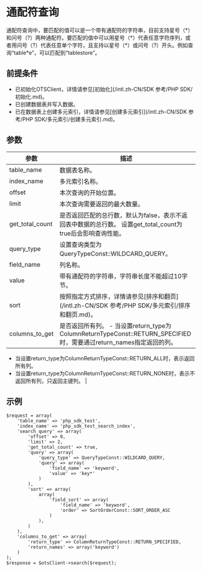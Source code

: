 # 通配符查询

通配符查询中，要匹配的值可以是一个带有通配符的字符串，目前支持星号（\*）和问号（?）两种通配符。要匹配的值中可以用星号（\*）代表任意字符序列，或者用问号（?）代表任意单个字符，且支持以星号（\*）或问号（?）开头。例如查询“table\*e”，可以匹配到“tablestore”。

## 前提条件

-   已初始化OTSClient，详情请参见[初始化](/intl.zh-CN/SDK 参考/PHP SDK/初始化.md)。
-   已创建数据表并写入数据。
-   已在数据表上创建多元索引，详情请参见[创建多元索引](/intl.zh-CN/SDK 参考/PHP SDK/多元索引/创建多元索引.md)。

## 参数

|参数|描述|
|--|--|
|table\_name|数据表名称。|
|index\_name|多元索引名称。|
|offset|本次查询的开始位置。|
|limit|本次查询需要返回的最大数量。|
|get\_total\_count|是否返回匹配的总行数，默认为false，表示不返回表中数据的总行数。 设置get\_total\_count为true后会影响查询性能。 |
|query\_type|设置查询类型为QueryTypeConst::WILDCARD\_QUERY。|
|field\_name|列名称。|
|value|带有通配符的字符串，字符串长度不能超过10字节。|
|sort|按照指定方式排序，详情请参见[排序和翻页](/intl.zh-CN/SDK 参考/PHP SDK/多元索引/排序和翻页.md)。|
|columns\_to\_get|是否返回所有列。 -   当设置return\_type为ColumnReturnTypeConst::RETURN\_SPECIFIED时，需要通过return\_names指定返回的列。
-   当设置return\_type为ColumnReturnTypeConst::RETURN\_ALL时，表示返回所有列。
-   当设置return\_type为ColumnReturnTypeConst::RETURN\_NONE时，表示不返回所有列，只返回主键列。 |

## 示例

```
$request = array(
    'table_name' => 'php_sdk_test',
    'index_name' => 'php_sdk_test_search_index',
    'search_query' => array(
        'offset' => 0,
        'limit' => 2,
        'get_total_count' => true,
        'query' => array(
            'query_type' => QueryTypeConst::WILDCARD_QUERY,
            'query' => array(
                'field_name' => 'keyword',
                'value' => 'key*'
            )
        ),
        'sort' => array(
            array(
                'field_sort' => array(
                    'field_name' => 'keyword',
                    'order' => SortOrderConst::SORT_ORDER_ASC
                )
            ),
        )
    ),
    'columns_to_get' => array(
        'return_type' => ColumnReturnTypeConst::RETURN_SPECIFIED,
        'return_names' => array('keyword')
    )
);
$response = $otsClient->search($request);
```


